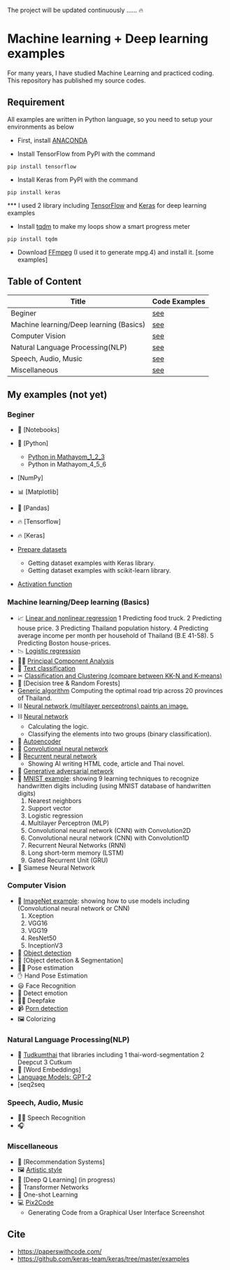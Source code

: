 The project will be updated continuously ......  :fire:

# Machine learning + Deep learning examples

For many years, I have studied Machine Learning and practiced coding. This repository has published my source codes.

## Requirement

All examples are written in Python language, so you need to setup your environments as below 

* First, install [ANACONDA](https://www.continuum.io/downloads)

* Install TensorFlow from PyPI with the command

`pip install tensorflow`

* Install Keras from PyPI with the command

`pip install keras`

*** I used 2 library including [TensorFlow](https://www.tensorflow.org/) and [Keras](https://keras.io/) for deep learning examples

* Install [tqdm](https://pypi.python.org/pypi/tqdm) to make my loops show a smart progress meter 

`pip install tqdm`

* Download [FFmpeg](https://www.ffmpeg.org/download.html) (I used it to generate mpg.4) and install it. [some examples]

## Table  of Content
|Title|Code Examples|
| -    |         -      |
|Beginer| [see](#beginer) |
|Machine learning/Deep learning (Basics)   |[see](#machine-learningdeep-learning-basics)|
|Computer Vision     |[see](#computer-vision)|
| Natural Language Processing(NLP)| [see](#natural-language-processingnlp)|
| Speech, Audio, Music   |[see](#speech-audio-music)| 
| Miscellaneous|[see](#miscellaneous)| 

## My examples (not yet) 

### Beginer
* 📕 [Notebooks] 
* 🐍 [Python]
  * [Python in Mathayom_1_2_3](https://colab.research.google.com/drive/1rm-kW7Nh5q3kk9JsnvBea2oUr42W9GIF)
  * Python in Mathayom_4_5_6 

* [NumPy]
* 📊 [Matplotlib]
* 🐼 [Pandas] 
* 🔥 [Tensorflow]
* 🔥 [Keras]  
* [Prepare datasets](Prepare_datasets)
  * Getting dataset examples with Keras library.
  * Getting dataset examples with scikit-learn library.
* [Activation function](Activation_function)  

### Machine learning/Deep learning (Basics)

* 📈 [Linear and nonlinear regression](Linear_regression)
  1 Predicting food truck.
  2 Predicting house price.
  3 Predicting Thailand population history.
  4 Predicting average income per month per household  of Thailand (B.E 41-58).
  5 Predicting Boston house-prices.    
* 📉 [Logistic regression](Logistic_regression)
* 🧘‍♂ [Principal Component Analysis](https://colab.research.google.com/drive/1FoGtB5xW1aWeQ7hlTmuB1AhXuFMx-jTo)
* 📄 [Text classification](Text_classification)
* ✂ [Classification and Clustering (compare between KK-N and K-means)](https://colab.research.google.com/drive/1B7ZxRDs3x3CsitI49xY7l3pWFYYJYsvB)
* 🌳 [Decision tree & Random Forests]
* [Generic algorithm](Generic_algorithm)
  Computing the optimal road trip across 20 provinces of Thailand.
* ⛓ [Neural network (multilayer perceptrons) paints an image.](Art_example)
* ⛓ [Neural network](Neural_network)
  * Calculating the logic.
  * Classifying the elements into two groups (binary classification).
* 🔮 [Autoencoder](Autoencoder)
* 👀 [Convolutional neural network](Convolutional_neural_network)
* 📝 [Recurrent neural network](Recurrent_neural_network)
  * Showing AI writing HTML code, article and Thai novel.
* 👥 [Generative adversarial network](Generative_adversarial_network)
* 🔢 [MNIST example](https://colab.research.google.com/drive/1KsGnaw9jE4wnmXK2mf2C4-Ylnj6nXbFw): showing 9 learning techniques to recognize handwritten digits including (using MNIST database of handwritten digits)  
  1. Nearest neighbors
  2. Support vector
  3. Logistic regression 
  4. Multilayer Perceptron (MLP)
  5. Convolutional neural network (CNN) with Convolution2D
  6. Convolutional neural network (CNN) with Convolution1D
  7. Recurrent Neural Networks (RNN)
  8. Long short-term memory (LSTM)
  9. Gated Recurrent Unit (GRU)
* 👬 Siamese Neural Network

### Computer Vision

* 📸 [ImageNet example](ImageNet_example): showing how to use models including (Convolutional neural network or CNN) 
  1. Xception
  2. VGG16
  3. VGG19
  4. ResNet50
  5. InceptionV3
* 📸 [Object detection](https://colab.research.google.com/drive/1uQnZfPlRhplvcZKWiXn1jeytJIFEVLkV)
* 📸 [Object detection & Segmentation]
* 🤸‍♀ Pose estimation
* ✋ Hand Pose Estimation
* 😃 Face Recognition
* 🤣 Detect emotion
* 👳‍♂ Deepfake
* 📹 [Porn detection](https://colab.research.google.com/drive/1aFQgXH9WAvA_aJiZU4GZppWrLnZNJ7Hh)
* 🖼 Colorizing

### Natural Language Processing(NLP)
* 📰 [Tudkumthai](https://colab.research.google.com/drive/1tLrKRFR6i4TAzrbJ8wgsp4aihfWnMgnT) that libraries including
  1 thai-word-segmentation
  2 Deepcut
  3 Cutkum
* 📝 [Word Embeddings]
* [Language Models: GPT-2](https://colab.research.google.com/drive/1lZoaSLo2Ip-mlBNUFpjKhVAPWDenbRCu)
* [seq2seq

### Speech, Audio, Music
* 👨‍🎤 Speech Recognition
* 🎧 

### Miscellaneous
* 🛒 [Recommendation Systems]
* 🖼 [Artistic style](Artistic_style)
* 💪 [Deep Q Learning] (in progress)
* 🐝 Transformer Networks
* 🎯 One-shot Learning
* 💻 [Pix2Code](https://colab.research.google.com/drive/1i1CeQoS8LXTkQFn08Z4aFV8BNwF8eNjZ)
  * Generating Code from a Graphical User Interface Screenshot

## Cite
* https://paperswithcode.com/
* https://github.com/keras-team/keras/tree/master/examples
